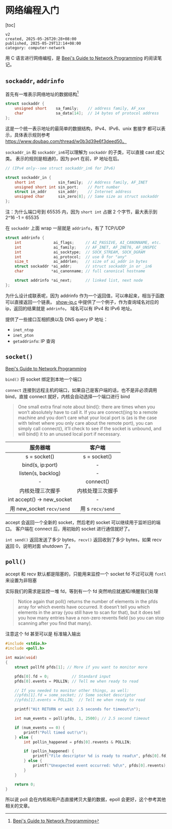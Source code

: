 # 网络编程入门

[toc]

```
v2
created, 2025-05-26T20:28+08:00
published, 2025-05-29T12:14+08:00
category: computer-network
```

用 C 语言进行网络编程，是 [Beej's Guide to Network Programming](https://beej.us/guide/bgnet/html/split/system-calls-or-bust.html) 的阅读笔记。

## `sockaddr`, `addrinfo`

首先有一堆表示网络地址的数据结构[^1]

```c
struct sockaddr {
    unsigned short    sa_family;    // address family, AF_xxx
    char              sa_data[14];  // 14 bytes of protocol address
};
```

这是一个统一表示地址的最简单的数据结构，IPv4、IPv6、unix 套接字 都可以表示，具体表示规则参考 https://www.doubao.com/thread/w0b3d39e6f3deed50。

`sockaddr_in` 和 `sockaddr_in6`可以理解为 `sockaddr` 的子类，可以直接 cast 成父类。
表示的规则是相通的，因为 port 在前，IP 地址在后。

```c
// (IPv4 only--see struct sockaddr_in6 for IPv6)

struct sockaddr_in {
    short int          sin_family;  // Address family, AF_INET
    unsigned short int sin_port;    // Port number
    struct in_addr     sin_addr;    // Internet address
    unsigned char      sin_zero[8]; // Same size as struct sockaddr
};
```

注：为什么端口号到 65535 内，因为 `short int` 占据 2 个字节，最大表示到 2^16 -1 = 65535

在 `sockaddr` 上面 wrap 一层就是 `addrinfo`，有了 TCP/UDP

```c
struct addrinfo {
    int              ai_flags;     // AI_PASSIVE, AI_CANONNAME, etc.
    int              ai_family;    // AF_INET, AF_INET6, AF_UNSPEC
    int              ai_socktype;  // SOCK_STREAM, SOCK_DGRAM
    int              ai_protocol;  // use 0 for "any"
    size_t           ai_addrlen;   // size of ai_addr in bytes
    struct sockaddr *ai_addr;      // struct sockaddr_in or _in6
    char            *ai_canonname; // full canonical hostname

    struct addrinfo *ai_next;      // linked list, next node
};
```

为什么设计成联表呢，因为 addrinfo 作为一个返回值，可以串起来，相当于函数可以直接返回一个链表。
[show-ip.c](./show-ip.c) 中提供了一个例子，作为查询域名对应的 ip，返回的结果就是 `addrinfo`，
域名可以有 IPv4 和 IPv6 地址。

提供了一些接口互相抓换以及 DNS query IP 地址：

-   `inet_ntop`
-   `inet_pton`
-   `getaddrinfo`: IP 查询

## `socket()`

[Beej's Guide to Network Programming](https://beej.us/guide/bgnet/html/split/system-calls-or-bust.html#fnref22)

`bind()` 将 socket 绑定到本地一个端口

`connect` 连接到远程主机的端口，如果自己是客户端的话，也不是非必须调用 bind，直接 connect 就好，内核会自动选择一个端口进行 bind

> One small extra final note about bind(): there are times when you won’t absolutely have to call it. If you are connect()ing to a remote machine and you don’t care what your local port is (as is the case with telnet where you only care about the remote port), you can simply call connect(), it’ll check to see if the socket is unbound, and will bind() it to an unused local port if necessary.

|          服务器端          |      客户端      |
| :------------------------: | :--------------: |
|        s = socket()        |   s = socket()   |
|      bind(s, ip:port)      |        -         |
|     listen(s, backlog)     |        -         |
|             -              |    connect()     |
|      内核处理三次握手      | 内核处理三次握手 |
| int accept() -> new_socket |        -         |
| 用 new_socket `recv/send`  | 用 s `recv/send` |

accept 会返回一个全新的 socket，然后老的 socket 可以继续用于监听旧的端口。
客户端在 connect 后，用初始的 socket 进行通信就好了。

`int send()` 返回发送了多少 bytes，`recv()` 返回收到了多少 bytes，如果 recv 返回 0，说明对面 shutdown 了。

## `poll()`

accept 和 recv 默认都是阻塞的，只能用来监控一个 socket fd
不过可以用 `fcntl` 来设置为非阻塞

实际我们的需求是监控一堆 fd，等到有一个 fd 突然响应就通知/唤醒我们处理

> Notice again that poll() returns the number of elements in the pfds array for which events have occurred. It doesn’t tell you which elements in the array (you still have to scan for that), but it does tell you how many entries have a non-zero revents field (so you can stop scanning after you find that many).

注意这个 fd 甚至可以是 标准输入输出

```cpp
#include <stdio.h>
#include <poll.h>

int main(void)
{
    struct pollfd pfds[1]; // More if you want to monitor more

    pfds[0].fd = 0;          // Standard input
    pfds[0].events = POLLIN; // Tell me when ready to read

    // If you needed to monitor other things, as well:
    //pfds[1].fd = some_socket; // Some socket descriptor
    //pfds[1].events = POLLIN;  // Tell me when ready to read

    printf("Hit RETURN or wait 2.5 seconds for timeout\n");

    int num_events = poll(pfds, 1, 2500); // 2.5 second timeout

    if (num_events == 0) {
        printf("Poll timed out!\n");
    } else {
        int pollin_happened = pfds[0].revents & POLLIN;

        if (pollin_happened) {
            printf("File descriptor %d is ready to read\n", pfds[0].fd);
        } else {
            printf("Unexpected event occurred: %d\n", pfds[0].revents);
        }
    }

    return 0;
}
```

所以说 poll 会在内核和用户态直接拷贝大量的数据，epoll 会更好，这个参考其他相关的文章。

[^1]: [Beej's Guide to Network Programming](https://beej.us/guide/bgnet/html/split/ip-addresses-structs-and-data-munging.html#structs)
